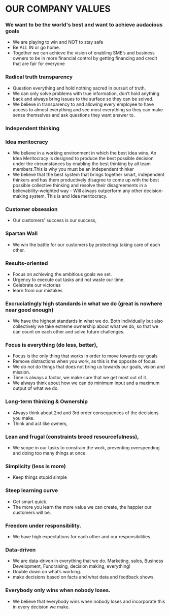 # OUR COMPANY VALUES


### We want to be the world's best and want to achieve audacious goals
* We are playing to win and NOT to stay safe
* Be ALL IN or go home.
* Together we can achieve the vision of enabling SME’s and business owners to be in more financial control by getting financing and credit that are fair for everyone
### Radical truth transparency
* Question everything and hold nothing sacred in pursuit of truth, 
* We can only solve problems with true information, don’t hold anything back and always bring issues to the surface so they can be solved.
* We believe in transparency to and allowing every employee to have access to almost everything and see most everything so they can make sense themselves and ask questions they want answer to.
### Independent thinking
### Idea meritocracy
* We believe in a working environment in which the best idea wins. An Idea Meritocracy is designed to produce the best possible decision under the circumstances by enabling the best thinking by all team members.This is why you must be an independent thinker 
* We believe that the best system that brings together smart, independent thinkers and has them productively disagree to come up with the best possible collective thinking and resolve their disagreements in a believability-weighted way - Will always outperform any other decision-making system. This is and Idea meritocracy.


### Customer obsession
* Our customers' success is our success, 


### Spartan Wall
* We win the battle for our customers by protecting/ taking care of each other.


### Results-oriented
* Focus on achieving the ambitious goals we set.
* Urgency to execute out tasks and not waste our time.
* Celebrate our victories
* learn from our mistakes


### Excruciatingly high standards in what we do (great is nowhere near good enough)
* We have the highest standards in what we do. Both individually but also collectively we take extreme ownership about what we do, so that we can count on each other and solve future challenges.


### Focus is everything (do less, better), 
* Focus is the only thing that works in order to move towards our goals
* Remove distractions when you work, as this is the opposite of focus.
* We do not do things that does not bring us towards our goals, vision and mission. 
* Time is always a factor, we make sure that we get most out of it.
* We always think about how we can do minimum input and a maximum output of what we do.


### Long-term thinking & Ownership
* Always think about 2nd and 3rd order consequences of the decisions you make.
* Think and act like owners, 
### Lean and frugal (constraints breed resourcefulness), 
* We scope in our tasks to constrain the work, preventing overspending and doing too many things at once.
### Simplicity (less is more)
* Keep things stupid simple
### Steep learning curve
* Get smart quick.
* The more you learn the more value we can create, the happier our customers will be.
### Freedom under responsibility.
* We have high expectations for each other and our responsibilities. 
### Data-driven
* We are data-driven in everything that we do. Marketing, sales, Business Development, Fundraising, decision making, everything!
* Double down on what’s working.
* make decisions based on facts and what data and feedback shows.
### Everybody only wins when nobody loses.
* We believe that everybody wins when nobody loses and incorporate this in every decision we make.

